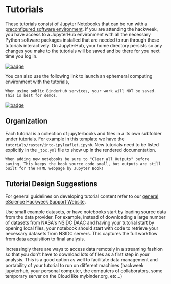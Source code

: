# Tutorials

These tutorials consist of Jupyter Notebooks that can be run with a [preconfigured software environment](https://github.com/snowex-hackweek/docker-image). If you are attending the hackweek, you have access to a JupyterHub environment with all the necessary Python software packages installed that are needed to run through these tutorials interactively. On JupyterHub, your home directory persists so any changes you make to the tutorials will be saved and be there for you next time you log in.

[![badge](https://img.shields.io/static/v1.svg?logo=Jupyter&label=Launch&message=SnowExJupyterHub&color=orange)](https://snowex.hackweek.io)


You can also use the following link to launch an ephemeral computing environment with the tutorials,
```{attention}
When using public BinderHub services, your work will NOT be saved. This is best for demos.
```

[![badge](https://img.shields.io/static/v1.svg?logo=Jupyter&label=PangeoBinderAWS&message=us-west-2&color=orange)](https://aws-uswest2-binder.pangeo.io/v2/gh/snowex-hackweek/website/main?urlpath=git-pull%3Frepo%3Dhttps%253A%252F%252Fgithub.com%252Fsnowex-hackweek%252Fwebsite%26urlpath%3Dlab%252Ftree%252Fwebsite/book/tutorials%252F%26branch%3Dmain)


## Organization

Each tutorial is a collection of jupyterbooks and files in a its own subfolder under tutorials. For example in this template we have the `tutorials/raster/into-ipyleaflet.ipynb`. New tutorials need to be listed explicitly in the `_toc.yml` file to show up in the rendered documentation.

```{attention}
When adding new notebooks be sure to "Clear all Outputs" before saving. This keeps the book source code small, but outputs are still built for the HTML webpage by Jupyter Book!
```

## Tutorial Design Suggestions

For general guidelines on developing tutorial content refer to our [general eScience Hackweek Support Website](https://uwhackweek.github.io/hackweeks-as-a-service/tutorials.html).

Use small example datasets, or have notebooks start by loading source data from the data provider. For example, instead of downloading a large number of datasets from NASA's [NSIDC DAAC](https://nsidc.org/daac) and having your tutorial start by opening local files, your notebook should start with code to retrieve your necessary datasets from NSIDC servers. This captures the full workflow from data acquisition to final analysis.

Increasingly there are ways to access data remotely in a streaming fashion so that you don't have to download lots of files as a first step in your analysis. This is a good option as well to facilitate data management and portability of your tutorial to run on different machines (hackweek jupyterhub, your personal computer, the computers of collaborators, some temporary server on the Cloud like mybinder.org, etc...)

